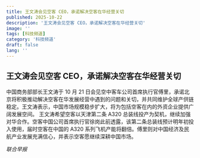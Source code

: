 ```yaml
---
title: 王文涛会见空客 CEO，承诺解决空客在华经营关切
published: 2025-10-22
description: '王文涛会见空客 CEO，承诺解决空客在华经营关切'
image: ''
tags: [科技频道]
category: '科技频道'
draft: false
lang: ''
---
```


## 王文涛会见空客 CEO，承诺解决空客在华经营关切

中国商务部部长王文涛于 10 月 21 日会见空中客车公司首席执行官傅里，承诺北京将积极推动解决空客在华发展经营中遇到的问题和关切，并共同维护全球产供链稳定。王文涛表示，中国市场规模稳步扩大，将为包括空客在内的外资企业提供广阔发展空间。
王文涛希望空客以天津第二条 A320 总装线投产为契机，继续加强对华合作。空客中国公司首席执行官徐岗此前透露，该第二条总装线预计明年初投入使用，届时空客在中国的 A320 系列飞机产能将翻倍。傅里则对中国经济及民航产业发展充满信心，并表示空客愿继续深耕中国市场。

*联合早报*
